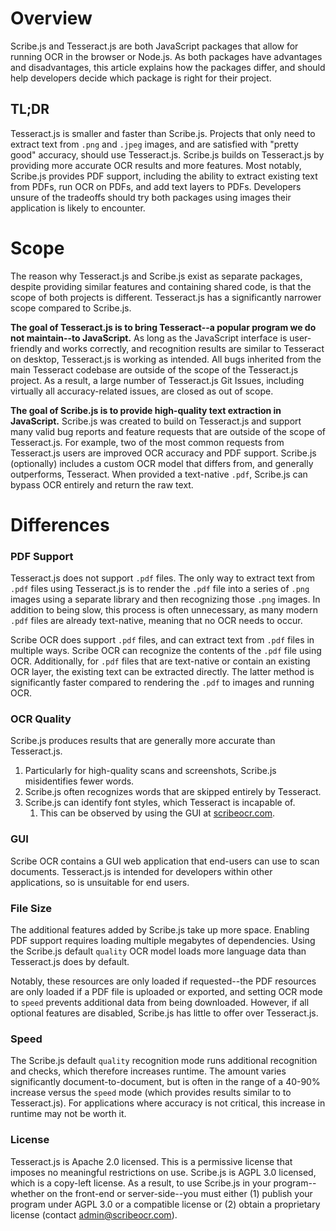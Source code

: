 # Overview
Scribe.js and Tesseract.js are both JavaScript packages that allow for running OCR in the browser or Node.js.  As both packages have advantages and disadvantages, this article explains how the packages differ, and should help developers decide which package is right for their project.

## TL;DR
Tesseract.js is smaller and faster than Scribe.js.  Projects that only need to extract text from `.png` and `.jpeg` images, and are satisfied with "pretty good" accuracy, should use Tesseract.js.  Scribe.js builds on Tesseract.js by providing more accurate OCR results and more features.  Most notably, Scribe.js provides PDF support, including the ability to extract existing text from PDFs, run OCR on PDFs, and add text layers to PDFs.  Developers unsure of the tradeoffs should try both packages using images their application is likely to encounter. 

# Scope
The reason why Tesseract.js and Scribe.js exist as separate packages, despite providing similar features and containing shared code, is that the scope of both projects is different.  Tesseract.js has a significantly narrower scope compared to Scribe.js.

**The goal of Tesseract.js is to bring Tesseract--a popular program we do not maintain--to JavaScript.**  As long as the JavaScript interface is user-friendly and works correctly, and recognition results are similar to Tesseract on desktop, Tesseract.js is working as intended.  All bugs inherited from the main Tesseract codebase are outside of the scope of the Tesseract.js project.  As a result, a large number of Tesseract.js Git Issues, including virtually all accuracy-related issues, are closed as out of scope.

**The goal of Scribe.js is to provide high-quality text extraction in JavaScript.**  Scribe.js was created to build on Tesseract.js and support many valid bug reports and feature requests that are outside of the scope of Tesseract.js.  For example, two of the most common requests from Tesseract.js users are improved OCR accuracy and PDF support.  Scribe.js (optionally) includes a custom OCR model that differs from, and generally outperforms, Tesseract.  When provided a text-native `.pdf`, Scribe.js can bypass OCR entirely and return the raw text.

# Differences
### PDF Support
Tesseract.js does not support `.pdf` files.  The only way to extract text from `.pdf` files using Tesseract.js is to render the `.pdf` file into a series of `.png` images using a separate library and then recognizing those `.png` images.  In addition to being slow, this process is often unnecessary, as many modern `.pdf` files are already text-native, meaning that no OCR needs to occur.  

Scribe OCR does support `.pdf` files, and can extract text from `.pdf` files in multiple ways.  Scribe OCR can recognize the contents of the `.pdf` file using OCR.  Additionally, for `.pdf` files that are text-native or contain an existing OCR layer, the existing text can be extracted directly.  The latter method is significantly faster compared to rendering the `.pdf` to images and running OCR.

### OCR Quality
Scribe.js produces results that are generally more accurate than Tesseract.js.  
1. Particularly for high-quality scans and screenshots, Scribe.js misidentifies fewer words.
2. Scribe.js often recognizes words that are skipped entirely by Tesseract.
3. Scribe.js can identify font styles, which Tesseract is incapable of.
	1. This can be observed by using the GUI at [scribeocr.com](https://scribeocr.com/).

### GUI
Scribe OCR contains a GUI web application that end-users can use to scan documents.  Tesseract.js is intended for developers within other applications, so is unsuitable for end users. 

### File Size
The additional features added by Scribe.js take up more space.  Enabling PDF support requires loading multiple megabytes of dependencies.  Using the Scribe.js default `quality` OCR model loads more language data than Tesseract.js does by default.

Notably, these resources are only loaded if requested--the PDF resources are only loaded if a PDF file is uploaded or exported, and setting OCR mode to `speed` prevents additional data from being downloaded.  However, if all optional features are disabled, Scribe.js has little to offer over Tesseract.js. 

### Speed
The Scribe.js default `quality` recognition mode runs additional recognition and checks, which therefore increases runtime.  The amount varies significantly document-to-document, but is often in the range of a 40-90% increase versus the `speed` mode (which provides results similar to to Tesseract.js).  For applications where accuracy is not critical, this increase in runtime may not be worth it.

### License
Tesseract.js is Apache 2.0 licensed.  This is a permissive license that imposes no meaningful restrictions on use.  Scribe.js is AGPL 3.0 licensed, which is a copy-left license.  As a result, to use Scribe.js in your program--whether on the front-end or server-side--you must either (1) publish your program under AGPL 3.0 or a compatible license or (2) obtain a proprietary license (contact admin@scribeocr.com).
